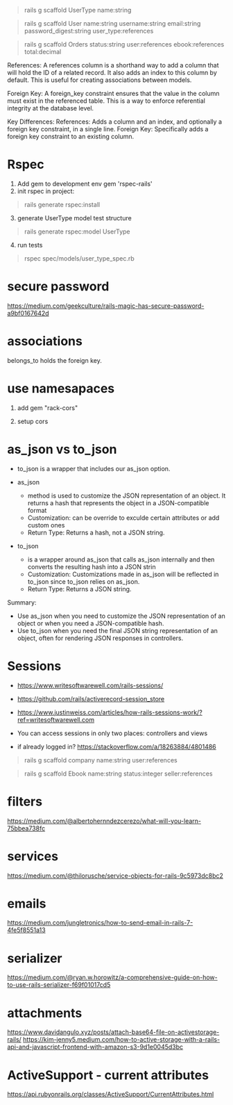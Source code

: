 > rails g scaffold UserType name:string 

> rails g scaffold User name:string username:string email:string password_digest:string user_type:references

> rails g scaffold Orders status:string user:references ebook:references total:decimal

References:
A references column is a shorthand way to add a column that will hold the ID of a related record. It also adds an index to this column by default. This is useful for creating associations between models.

Foreign Key:
A foreign_key constraint ensures that the value in the column must exist in the referenced table. This is a way to enforce referential integrity at the database level.

Key Differences: 
References: Adds a column and an index, and optionally a foreign key constraint, in a single line.
Foreign Key: Specifically adds a foreign key constraint to an existing column.

# Rspec
1. Add gem to development env
  gem 'rspec-rails' 
2. init rspec in project: 
  > rails generate rspec:install
3. generate UserType model test structure
  > rails generate rspec:model UserType
4. run tests 
  > rspec spec/models/user_type_spec.rb

# secure password 
https://medium.com/geekculture/rails-magic-has-secure-password-a9bf0167642d 

# associations 
belongs_to holds the foreign key.

# use namesapaces 

1. add gem "rack-cors"

2. setup cors 


# as_json vs to_json

- to_json is a wrapper that includes our as_json option.

- as_json
  - method is used to customize the JSON representation of an object. It returns a hash that represents the object in a JSON-compatible format
  - Customization: can be override to exculde certain attributes or add custom ones 
  - Return Type: Returns a hash, not a JSON string.

- to_json
  - is a wrapper around as_json that calls as_json internally and then converts the resulting hash into a JSON strin
  - Customization: Customizations made in as_json will be reflected in to_json since to_json relies on as_json.
  - Return Type: Returns a JSON string.

Summary: 
- Use as_json when you need to customize the JSON representation of an object or when you need a JSON-compatible hash.
- Use to_json when you need the final JSON string representation of an object, often for rendering JSON responses in controllers.


# Sessions 
- https://www.writesoftwarewell.com/rails-sessions/
- https://github.com/rails/activerecord-session_store 
- https://www.justinweiss.com/articles/how-rails-sessions-work/?ref=writesoftwarewell.com

- You can access sessions in only two places: controllers and views 

- if already logged in? https://stackoverflow.com/a/18263884/4801486

> rails g scaffold company name:string user:references

> rails g scaffold Ebook name:string status:integer seller:references


# filters
https://medium.com/@albertohernndezcerezo/what-will-you-learn-75bbea738fc


# services 
https://medium.com/@thilorusche/service-objects-for-rails-9c5973dc8bc2 

# emails
https://medium.com/jungletronics/how-to-send-email-in-rails-7-4fe5f8551a13

# serializer
https://medium.com/@ryan.w.horowitz/a-comprehensive-guide-on-how-to-use-rails-serializer-f69f01017cd5 


# attachments 
https://www.davidangulo.xyz/posts/attach-base64-file-on-activestorage-rails/ 
https://kim-jenny5.medium.com/how-to-active-storage-with-a-rails-api-and-javascript-frontend-with-amazon-s3-9d1e0045d3bc

# ActiveSupport - current attributes
https://api.rubyonrails.org/classes/ActiveSupport/CurrentAttributes.html

